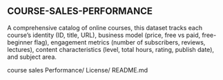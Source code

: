 ## COURSE-SALES-PERFORMANCE
A comprehensive catalog of online courses, this dataset tracks each course’s identity (ID, title, URL), business model (price, free vs paid, free-beginner flag), engagement metrics (number of subscribers, reviews, lectures), content characteristics (level, total hours, rating, publish date), and subject area.


course sales Performance/
License/
README.md

